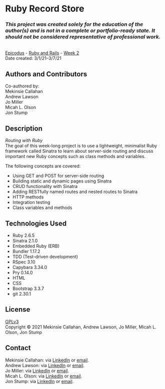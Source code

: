 # Ruby Record Store

### _This project was created solely for the education of the author(s) and is not in a complete or portfolio-ready state. It should not be considered representative of professional work._
\
[Epicodus](https://www.epicodus.com/) - [Ruby and Rails](https://www.learnhowtoprogram.com/ruby-and-rails/) - [Week 2](https://www.learnhowtoprogram.com/ruby-and-rails/routing-with-ruby)
\
Date created: 3/1/21–3/7/21

## Authors and Contributors
Co-authored by:  
Mekinsie Callahan  
Andrew Lawson  
Jo Miller  
Micah L. Olson  
Jon Stump

## Description
_Routing with Ruby_  
The goal of this week-long project is to use a lightweight, minimalist Ruby framework called Sinatra to learn about server-side routing and discuss important new Ruby concepts such as class methods and variables.  
  
The following concepts are covered:  
* Using GET and POST for server-side routing
* Building static and dynamic pages using Sinatra
* CRUD functionality with Sinatra
* Adding RESTfully named routes and nested routes to Sinatra
* HTTP methods
* Integration testing
* Class variables and methods

## Technologies Used
* Ruby 2.6.5
* Sinatra 2.1.0
* Embedded Ruby (ERB)
* Bundler 1.17.2
* TDD (Test-driven development)
* RSpec 3.10
* Capybara 3.34.0
* Pry 0.14.0
* HTML
* CSS
* Bootstrap 3.3.7
* git 2.30.1

## License
[GPLv3](https://choosealicense.com/licenses/gpl-3.0/)\
Copyright &copy; 2021 Mekinsie Callahan, Andrew Lawson, Jo Miller, Micah L. Olson, Jon Stump

## Contact
Mekinsie Callahan: via <a href="https://www.linkedin.com/in/mekinsie/" target="_blank">LinkedIn</a> or <a href="mailto:mekinsie.aja@gmail.com" target="_blank">email</a>.  
Andrew Lawson: via <a href="https://www.linkedin.com/in/andrew-lawson-dev/" target="_blank">LinkedIn</a> or <a href="mailto:alawson89@gmail.com" target="_blank">email</a>.  
Jo Miller: via <a href="https://www.linkedin.com/in/jomillerde/" target="_blank">LinkedIn</a> or <a href="mailto:joannadawnmiller@gmail.com" target="_blank">email</a>.  
Micah L. Olson: via <a href="https://www.linkedin.com/in/micah-lewis-olson/" target="_blank">LinkedIn</a> or <a href="mailto:micah.olson@protonmail.com" target="_blank">email</a>.  
Jon Stump: via <a href="https://www.linkedin.com/in/jonstump/" target="_blank">LinkedIn</a> or <a href="mailto:jmstump@gmail.com" target="_blank">email</a>.

